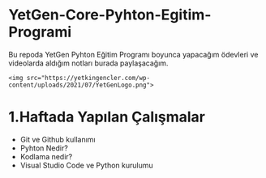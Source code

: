 # YetGen-Core-Pyhton-Egitim-Programi

Bu repoda YetGen Pyhton Eğitim Programı boyunca yapacağım ödevleri ve videolarda aldığım notları burada paylaşacağım.

`<img src="https://yetkingencler.com/wp-content/uploads/2021/07/YetGenLogo.png">`

# 1.Haftada Yapılan Çalışmalar

- Git ve Github kullanımı
- Pyhton Nedir?
- Kodlama nedir?
- Visual Studio Code ve Python kurulumu
